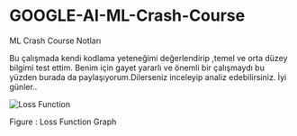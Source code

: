 # GOOGLE-AI-ML-Crash-Course
ML Crash Course Notları


Bu çalışmada kendi kodlama yeteneğimi değerlendirip ,temel ve orta düzey bilgimi test ettim.
Benim için gayet yararlı ve önemli bir çalışmaydı bu yüzden burada da paylaşıyorum.Dilerseniz inceleyip analiz edebilirsiniz.
İyi günler..


![Loss Function](https://user-images.githubusercontent.com/38746955/159784901-8ad054ec-9a1b-4e67-a0bf-1aa59584e844.png)



Figure : Loss Function Graph
